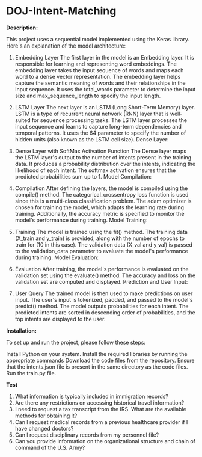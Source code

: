 # DOJ-Intent-Matching

**Description:** 

This project uses a sequential model implemented using the Keras library. Here's an explanation of the model architecture:

1. Embedding Layer
The first layer in the model is an Embedding layer. It is responsible for learning and representing word embeddings.
The embedding layer takes the input sequence of words and maps each word to a dense vector representation.
The embedding layer helps capture the semantic meaning of words and their relationships in the input sequence.
It uses the total_words parameter to determine the input size and max_sequence_length to specify the input length.

2. LSTM Layer
The next layer is an LSTM (Long Short-Term Memory) layer.
LSTM is a type of recurrent neural network (RNN) layer that is well-suited for sequence processing tasks.
The LSTM layer processes the input sequence and learns to capture long-term dependencies and temporal patterns.
It uses the 64 parameter to specify the number of hidden units (also known as the LSTM cell size).
Dense Layer:

3. Dense Layer with SoftMax Activation Function
The Dense layer maps the LSTM layer's output to the number of intents present in the training data.
It produces a probability distribution over the intents, indicating the likelihood of each intent.
The softmax activation ensures that the predicted probabilities sum up to 1.
Model Compilation:

4. Compilation
After defining the layers, the model is compiled using the compile() method.
The categorical_crossentropy loss function is used since this is a multi-class classification problem.
The adam optimizer is chosen for training the model, which adapts the learning rate during training.
Additionally, the accuracy metric is specified to monitor the model's performance during training.
Model Training:

5. Training
The model is trained using the fit() method.
The training data (X_train and y_train) is provided, along with the number of epochs to train for (10 in this case).
The validation data (X_val and y_val) is passed to the validation_data parameter to evaluate the model's performance during training.
Model Evaluation:

6. Evaluation
After training, the model's performance is evaluated on the validation set using the evaluate() method.
The accuracy and loss on the validation set are computed and displayed.
Prediction and User Input:

7. User Query
The trained model is then used to make predictions on user input.
The user's input is tokenized, padded, and passed to the model's predict() method.
The model outputs probabilities for each intent.
The predicted intents are sorted in descending order of probabilities, and the top intents are displayed to the user.


**Installation:**

To set up and run the project, please follow these steps:

Install Python on your system.
Install the required libraries by running the appropriate commands 
Download the code files from the repository.
Ensure that the intents.json file is present in the same directory as the code files.
Run the train.py file.


**Test**

1. What information is typically included in immigration records?
2. Are there any restrictions on accessing historical travel information?
3. I need to request a tax transcript from the IRS. What are the available methods for obtaining it?
4. Can I request medical records from a previous healthcare provider if I have changed doctors?
5. Can I request disciplinary records from my personnel file?
6. Can you provide information on the organizational structure and chain of command of the U.S. Army?


